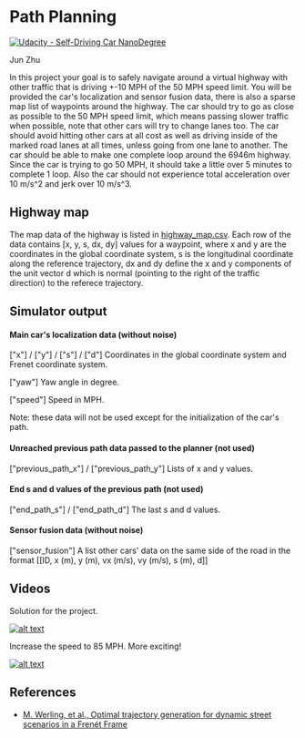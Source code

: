 # Path Planning
[![Udacity - Self-Driving Car NanoDegree](https://s3.amazonaws.com/udacity-sdc/github/shield-carnd.svg)](http://www.udacity.com/drive)
   
Jun Zhu

In this project your goal is to safely navigate around a virtual highway with other traffic that is driving +-10 MPH of the 50 MPH speed limit. You will be provided the car's localization and sensor fusion data, there is also a sparse map list of waypoints around the highway. The car should try to go as close as possible to the 50 MPH speed limit, which means passing slower traffic when possible, note that other cars will try to change lanes too. The car should avoid hitting other cars at all cost as well as driving inside of the marked road lanes at all times, unless going from one lane to another. The car should be able to make one complete loop around the 6946m highway. Since the car is trying to go 50 MPH, it should take a little over 5 minutes to complete 1 loop. Also the car should not experience total acceleration over 10 m/s^2  and jerk over 10 m/s^3.

## Highway map
The map data of the highway is listed in [highway_map.csv](data/highway_map.csv). Each row of the data contains  [x, y, s, dx, dy] values for a waypoint, where x and y are the coordinates in the global coordinate system, s is the longitudinal coordinate along the reference trajectory, dx and dy define the x and y components of the unit vector d which is normal (pointing to the right of the traffic direction) to the referece trajectory.

## Simulator output

#### Main car's localization data (without noise)

["x"] / ["y"] / ["s"] / ["d"] Coordinates in the global coordinate system and Frenet coordinate system.

["yaw"] Yaw angle in degree.

["speed"] Speed in MPH.

Note: these data will not be used except for the initialization of the car's path.

#### Unreached previous path data passed to the planner (not used)

["previous_path_x"] / ["previous_path_y"] Lists of x and y values.

#### End s and d values of  the previous path (not used) 

["end_path_s"] / ["end_path_d"] The last s and d values.

#### Sensor fusion data  (without noise)

["sensor_fusion"] A list other cars' data on the same side of the road in the format [[ID, x (m), y (m), vx (m/s), vy (m/s), s (m), d]]

## Videos

Solution for the project.

[![alt text](http://img.youtube.com/vi/lbwL3iqhXzE/0.jpg)](https://youtu.be/lbwL3iqhXzE)

Increase the speed to 85 MPH. More exciting!

[![alt text](http://img.youtube.com/vi/7MIDTK7BHy4/0.jpg)](https://youtu.be/7MIDTK7BHy4)


## References

- [M. Werling, et al., Optimal trajectory generation for dynamic street scenarios in a Frenét Frame](http://ieeexplore.ieee.org/document/5509799/)

